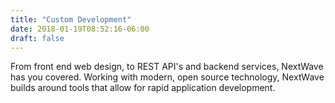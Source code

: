 ```yaml
---
title: "Custom Development"
date: 2018-01-19T08:52:16-06:00
draft: false
---
```

From front end web design, to REST API's and backend services, NextWave has you covered. Working with modern, open source technology, NextWave builds around tools that allow for rapid application development.
